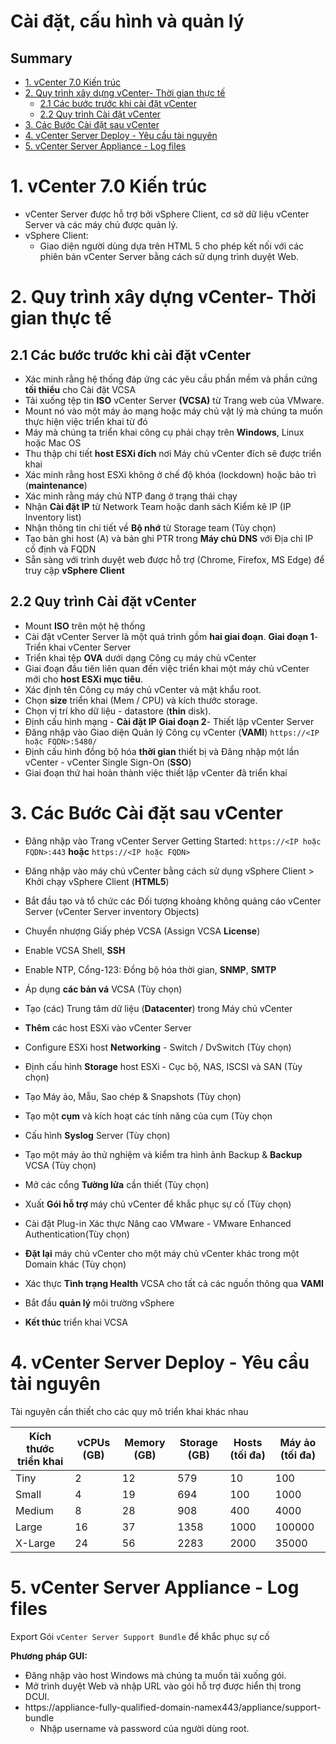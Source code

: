 <h1>Cài đặt, cấu hình và quản lý</h1>

<h2>Summary</h2>

- [1. vCenter 7.0 Kiến trúc](#1-vcenter-70-kiến-trúc)
- [2. Quy trình xây dựng vCenter- Thời gian thực tế](#2-quy-trình-xây-dựng-vcenter--thời-gian-thực-tế)
  - [2.1 Các bước trước khi cài đặt vCenter](#21-các-bước-trước-khi-cài-đặt-vcenter)
  - [2.2 Quy trình Cài đặt vCenter](#22-quy-trình-cài-đặt-vcenter)
- [3. Các Bước Cài đặt sau vCenter](#3-các-bước-cài-đặt-sau-vcenter)
- [4. vCenter Server Deploy - Yêu cầu tài nguyên](#4-vcenter-server-deploy---yêu-cầu-tài-nguyên)
- [5. vCenter Server Appliance - Log files](#5-vcenter-server-appliance---log-files)

# 1. vCenter 7.0 Kiến trúc

- vCenter Server được hỗ trợ bởi vSphere Client, cơ sở dữ liệu vCenter Server và các máy chủ được quản lý.
- vSphere Client:
  - Giao diện người dùng dựa trên HTML 5 cho phép kết nối với các phiên bản vCenter Server bằng cách sử dụng trình duyệt Web.

# 2. Quy trình xây dựng vCenter- Thời gian thực tế

## 2.1 Các bước trước khi cài đặt vCenter

- Xác minh rằng hệ thống đáp ứng các yêu cầu phần mềm và phần cứng **tối thiểu** cho Cài đặt VCSA
- Tải xuống tệp tin **ISO** vCenter Server **(VCSA)** từ Trang web của VMware.
- Mount nó vào một máy ảo mạng hoặc máy chủ vật lý mà chúng ta muốn thực hiện việc triển khai từ đó
- Máy mà chúng ta triển khai công cụ phải chạy trên **Windows**, Linux hoặc Mac OS
- Thu thập chi tiết **host ESXi đích** nơi Máy chủ vCenter đích sẽ được triển khai
- Xác minh rằng host ESXi không ở chế độ khóa (lockdown) hoặc bảo trì (**maintenance**)
- Xác minh rằng máy chủ NTP đang ở trạng thái chạy
- Nhận **Cài đặt IP** từ Network Team hoặc danh sách Kiểm kê IP (IP Inventory list)
- Nhận thông tin chi tiết về **Bộ nhớ** từ Storage team (Tùy chọn)
- Tạo bản ghi host (A) và bản ghi PTR trong **Máy chủ DNS** với Địa chỉ IP cố định và FQDN
- Sẵn sàng với trình duyệt web được hỗ trợ (Chrome, Firefox, MS Edge) để truy cập **vSphere Client**

## 2.2 Quy trình Cài đặt vCenter

- Mount **ISO** trên một hệ thống
- Cài đặt vCenter Server là một quá trình gồm **hai giai đoạn**.
**Giai đoạn 1**- Triển khai vCenter Server
- Triển khai tệp **OVA** dưới dạng Công cụ máy chủ vCenter
- Giai đoạn đầu tiên liên quan đến việc triển khai một máy chủ vCenter mới cho **host ESXi mục tiêu**.
- Xác định tên Công cụ máy chủ vCenter và mật khẩu root.
- Chọn **size** triển khai (Mem / CPU) và kích thước storage.
- Chọn vị trí kho dữ liệu - datastore (**thin** disk).
- Định cấu hình mạng - **Cài đặt IP**
**Giai đoạn 2**- Thiết lập vCenter Server
- Đăng nhập vào Giao diện Quản lý Công cụ vCenter (**VAMI**) `https://<IP hoặc FQDN>:5480/`
- Định cấu hình đồng bộ hóa **thời gian** thiết bị và Đăng nhập một lần vCenter - vCenter Single Sign-On (**SSO**)
- Giai đoạn thứ hai hoàn thành việc thiết lập vCenter đã triển khai

# 3. Các Bước Cài đặt sau vCenter

- Đăng nhập vào Trang vCenter Server Getting Started: `https://<IP hoặc FQDN>:443` **hoặc** `https://<IP hoặc FQDN>`

- Đăng nhập vào máy chủ vCenter bằng cách sử dụng vSphere Client > Khởi chạy vSphere Client (**HTML5**)

- Bắt đầu tạo và tổ chức các Đối tượng khoảng không quảng cáo vCenter Server (vCenter Server inventory Objects)
- Chuyển nhượng Giấy phép VCSA (Assign VCSA **License**)
- Enable VCSA Shell, **SSH**
- Enable NTP, Cổng-123: Đồng bộ hóa thời gian, **SNMP**, **SMTP**
- Áp dụng **các bản vá** VCSA (Tùy chọn)
- Tạo (các) Trung tâm dữ liệu (**Datacenter**) trong Máy chủ vCenter
- **Thêm** các host ESXi vào vCenter Server 
- Configure ESXi host **Networking** - Switch / DvSwitch (Tùy chọn)
- Định cấu hình **Storage** host ESXi - Cục bộ, NAS, ISCSI và SAN (Tùy chọn)
- Tạo Máy ảo, Mẫu, Sao chép & Snapshots (Tùy chọn)
- Tạo một **cụm** và kích hoạt các tính năng của cụm (Tùy chọn
- Cấu hình **Syslog** Server (Tùy chọn)
- Tạo một máy ảo thử nghiệm và kiểm tra hình ảnh Backup & **Backup** VCSA (Tùy chọn)
- Mở các cổng **Tường lửa** cần thiết (Tùy chọn) 
- Xuất **Gói hỗ trợ** máy chủ vCenter để khắc phục sự cố (Tùy chọn)
- Cài đặt Plug-in Xác thực Nâng cao VMware - VMware Enhanced Authentication(Tùy chọn)
- **Đặt lại** máy chủ vCenter cho một máy chủ vCenter khác trong một Domain khác (Tùy chọn)
- Xác thực **Tình trạng Health** VCSA cho tất cả các nguồn thông qua **VAMI**
- Bắt đầu **quản lý** môi trường vSphere
- **Kết thúc** triển khai VCSA

# 4. vCenter Server Deploy - Yêu cầu tài nguyên

Tài nguyên cần thiết cho các quy mô triển khai khác nhau

Kích thước triển khai| vCPUs (GB)| Memory (GB) | Storage (GB)|Hosts (tối đa)|Máy ảo (tối đa) |
| --- | --- | --- | --- | --- |---|
Tiny | 2 | 12 | 579 | 10 | 100 |
Small| 4 | 19 | 694 | 100 | 1000 |
Medium| 8 | 28 | 908 | 400 | 4000 |
Large| 16 | 37 | 1358 | 1000 | 100000 |
X-Large| 24 | 56 | 2283 | 2000 | 35000 |

# 5. vCenter Server Appliance - Log files

Export Gói `vCenter Server Support Bundle` để khắc phục sự cố

**Phương pháp GUI:**
- Đăng nhập vào host Windows mà chúng ta muốn tải xuống gói.
- Mở trình duyệt Web và nhập URL vào gói hỗ trợ được hiển thị trong DCUI.
- https://appliance-fully-qualified-domain-namex443/appliance/support-bundle
    - Nhập username và password của người dùng root.